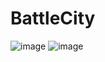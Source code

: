 # BattleCity
![image](https://github.com/Volodya132/BattleCity/assets/56843184/01e44724-0144-4d9c-abab-417d9e4c3350)
![image](https://github.com/Volodya132/BattleCity/assets/56843184/08d8fd61-fe5f-4d2f-a71b-8b491476eedb)
